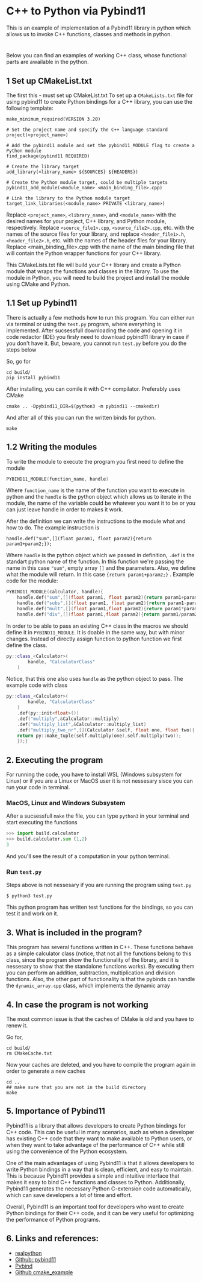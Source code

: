 # C++ to Python via Pybind11

This is an example of implementation of a Pybind11 library in python which allows us to invoke C++ functions, classes and methods in python. 
#



Below you can find an examples of working C++ class, whose functional parts are awailable in the python.
## 1 Set up CMakeList.txt
The first this  - must set up CMakeList.txt
To set up a ```CMakeLists.txt``` file for using pybind11 to create Python bindings for a C++ library, you can use the following template:
```
make_minimum_required(VERSION 3.20)

# Set the project name and specify the C++ language standard
project(<project_name>)

# Add the pybind11 module and set the pybind11_MODULE flag to create a Python module
find_package(pybind11 REQUIRED)

# Create the library target
add_library(<library_name> ${SOURCES} ${HEADERS})

# Create the Python module target, could be multiple targets
pybind11_add_module(<module_name> <main_binding_file>.cpp)

# Link the library to the Python module target
target_link_libraries(<module_name> PRIVATE <library_name>)

```
Replace ```<project_name>```, ```<library_name>```, and ```<module_name>``` with the desired names for your project, C++ library, and Python module, respectively. Replace
```<source_file1>.cpp```, ```<source_file2>.cpp```, etc. with the names of the source files for your library, and replace ```<header_file1>.h```, ```<header_file2>.h```, etc.
with the names of the header files for your library. Replace <main_binding_file>.cpp with the name of the main binding file that will contain the Python
wrapper functions for your C++ library.

This CMakeLists.txt file will build your C++ library and create a Python module that wraps the functions and classes in the library. To use the module in
Python, you will need to build the project and install the module using CMake and Python.







## 1.1 Set up Pybind11
There is actually a few methods how to run this program. You can either run via terminal or using the `test.py` program, where everyrhing is implemented. 
After sucsessfull downloading the code and opening it in code redactor (IDE) you firsly need to download pybind11 library in case if you don't have it. But, beware, you cannot run `test.py` before you do the steps below

So, go for 
```console
cd build/
pip install pybind11
```

After installing, you can comile it with C++ compilator. Preferably uses CMake
```console
cmake .. -Dpybind11_DIR=$(python3 -m pybind11 --cmakedir)
```

And after all of this you can run the written binds for python.
```console
make
```
## 1.2 Writing the modules
To write the module to execute the program you first need to define the module
```cpp 
PYBIND11_MODULE(function_name, handle)
```
Where ```function_name``` is the name of the function you want to execute in python and the ```handle``` is the python object which allows us to iterate in the module, the name of the variable could be whatever you want it to be or you can just leave handle in order to makes it work.

After the definition we can write the instructions to the module what and how to do. The example instruction is
```
handle.def("sum",[](float param1, float param2){return param1+param2;});
```
Where ```handle``` is the python object which we passed in definition, ```.def``` is the standart python name of the function. In this function we're passing the name in this case ```"sum"```, empty array ```[]``` and the parameters. Also, we define what the module will return. In this case ```{return param1+param2;}```
. Example code for the module:
```cpp
PYBIND11_MODULE(calculator, handle){
    handle.def("sum",[](float param1, float param2){return param1+param2;});
    handle.def("subs",[](float param1, float param2){return param1-param2;});
    handle.def("mult",[](float param1,float param2){return param1*param2;});
    handle.def("div",[](float param1,float param2){return param1/param2;});
```
In order to be able to pass an existing C++ class in the macros we should define it in ```PYBIND11_MODULE```. It is doable in the same way, but with minor changes. Instead of directly assign function to python function we first define the class.
```cpp
py::class_<Calculator>(
        handle, "CalculatorClass"
    )
```
Notice, that this one also uses ```handle``` as the python object to pass. The example code with class
```cpp
py::class_<Calculator>(
        handle, "CalculatorClass"
    )
    .def(py::init<float>())
    .def("multiply",&Calculator::multiply)
    .def("multiply_list",&Calculator::multiply_list)
    .def("multiply_two_nr",[](Calculator &self, float one, float two){
    return py::make_tuple(self.multiply(one),self.multiply(two));
    });}
```


## 2. Executing the program

For running the code, you have to install WSL (Windows subsystem for Linux) or if you are a Linux or MacOS user it is not nessesary sisce you can run your code in terminal.

### MacOS, Linux and Windows Subsystem
  
After a sucsessfull `make` the file, you can type `python3` in your terminal and start executing the functions

```python
>>> import build.calculator
>>> build.calculator.sum (1,2)
3
```
And you'll see the result of a computation in your python terminal.

### Run `test.py`
Steps above is not nessesary if you are running the program using `test.py` 


```console
$ python3 test.py
```

This python program has written test functions for the bindings, so you can test it and work on it.

## 3. What is included in the program?

This program has several functions written in C++. These functions behave as a simple calculator class (notice, that not all the functions belong to this class, since the program show the functionality of the library, and it is nessesary to show that the standalone functions works). By executing them you can perform an addition, subtraction, multiplication and division functions. Also, the other part of functionality is that the pybinds can handle the `dynamic_array.cpp` class, which implements the dynamic array

## 4. In case the program is not working

The most common issue is that the caches of CMake is old and you have to renew it.

Go for,

```console
cd build/
rm CMakeCache.txt
```

Now your caches are deleted, and you have to compile the program again in order to generate a new caches

```console
cd ..
## make sure that you are not in the build directory
make
```
 ## 5. Importance of Pybind11

Pybind11 is a library that allows developers to create Python bindings for C++ code. This can be useful in many scenarios, such as when a developer has existing C++ code that they want to make available to Python users, or when they want to take advantage of the performance of C++ while still using the convenience of the Python ecosystem.

One of the main advantages of using Pybind11 is that it allows developers to write Python bindings in a way that is clean, efficient, and easy to maintain. This is because Pybind11 provides a simple and intuitive interface that makes it easy to bind C++ functions and classes to Python. Additionally, Pybind11 generates the necessary Python C-extension code automatically, which can save developers a lot of time and effort.

Overall, Pybind11 is an important tool for developers who want to create Python bindings for their C++ code, and it can be very useful for optimizing the performance of Python programs.

## 6. Links and references:

- [realpython](https://realpython.com/python-bindings-overview/)
- [Github::pybind11](https://github.com/pybind/pybind11)
- [Pybind](https://pybind11.readthedocs.io/en/stable/basics.html)
- [Github cmake_example](https://github.com/pybind/cmake_example)
